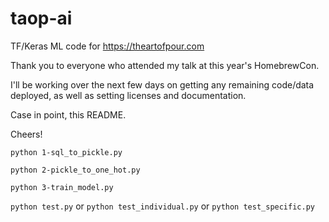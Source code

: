 # taop-ai
TF/Keras ML code for https://theartofpour.com

Thank you to everyone who attended my talk at this year's HomebrewCon.

I'll be working over the next few days on getting any remaining code/data deployed, as well as setting licenses and documentation.

Case in point, this README.

Cheers!

`python 1-sql_to_pickle.py`

`python 2-pickle_to_one_hot.py`

`python 3-train_model.py`

`python test.py` or `python test_individual.py` or `python test_specific.py`